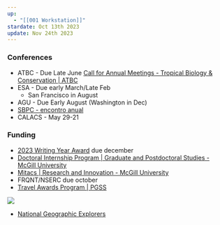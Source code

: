 ```yaml
---
up:
  - "[[001 Workstation]]"
stardate: Oct 13th 2023
update: Nov 24th 2023
---
```


### Conferences
- ATBC - Due Late June
	[Call for Annual Meetings - Tropical Biology & Conservation | ATBC](https://tropicalbiology.org/call-for-annual-meetings/)  
- ESA - Due early March/Late Feb
	- San Francisco in August
- AGU - Due Early August (Washington in Dec)
- [SBPC - encontro anual](https://www.liberalamazon.com/education/news/latin-americas-largest-scientific-event-to-discuss-amazon-reality-at-ufpa-in-belem)
- CALACS - May 29-21

### Funding
- [2023 Writing Year Award](https://www.mcgill.ca/biology/files/biology/2023_writing_year_award_application.pdf) due december
- [Doctoral Internship Program | Graduate and Postdoctoral Studies - McGill University](https://www.mcgill.ca/gps/funding/internship-funding-opportunities/dip)
- [Mitacs | Research and Innovation - McGill University](https://www.mcgill.ca/research/research/funding/federal/mitacs)
- FRQNT/NSERC due october
- [Travel Awards Program | PGSS](https://pgss.mcgill.ca/en/pgss-travel-grants?utm_medium=email&utm_campaign=Nov-Newswire&utm_source=Envoke-Nov-2023-Regular-%2B-Law-%2B-Med&utm_term=PGSS-Newsletter---Increases-to-funding-for-Travel-Awards)

![](https://i.imgur.com/8deRPa4.png)

- [National Geographic Explorers](https://www.nationalgeographic.org/society/grants-and-investments/)

